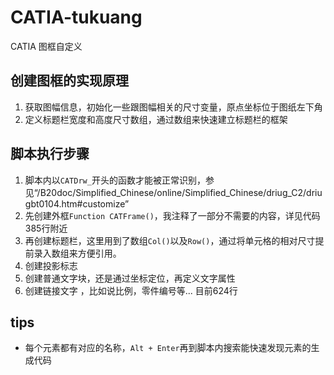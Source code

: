 # CATIA-tukuang
CATIA 图框自定义

## 创建图框的实现原理
1. 获取图幅信息，初始化一些跟图幅相关的尺寸变量，原点坐标位于图纸左下角
2. 定义标题栏宽度和高度尺寸数组，通过数组来快速建立标题栏的框架


## 脚本执行步骤
1. 脚本内以`CATDrw_`开头的函数才能被正常识别，参见“/B20doc/Simplified_Chinese/online/Simplified_Chinese/driug_C2/driugbt0104.htm#customize”
2. 先创建外框`Function CATFrame()`，我注释了一部分不需要的内容，详见代码385行附近
3. 再创建标题栏，这里用到了数组`Col()`以及`Row()`，通过将单元格的相对尺寸提前录入数组来方便引用。
4. 创建投影标志
5. 创建普通文字块，还是通过坐标定位，再定义文字属性
6. 创建链接文字 ，比如说比例，零件编号等... 目前624行

## tips
- 每个元素都有对应的名称，`Alt + Enter`再到脚本内搜索能快速发现元素的生成代码
